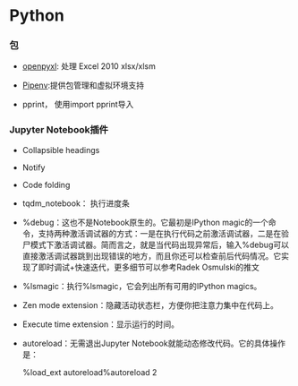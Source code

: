# Python

### 包

- [openpyxl](http://openpyxl.readthedocs.io/en/default/): 处理 Excel 2010 xlsx/xlsm 

- [Pipenv](https://github.com/pypa/pipenv):提供包管理和虚拟环境支持
- pprint， 使用import pprint导入

### Jupyter Notebook插件

- Collapsible headings
- Notify
- Code folding
- tqdm_notebook： 执行进度条
- %debug：这也不是Notebook原生的。它最初是IPython magic的一个命令，支持两种激活调试器的方式：一是在执行代码之前激活调试器，二是在验尸模式下激活调试器。简而言之，就是当代码出现异常后，输入%debug可以直接激活调试器跳到出现错误的地方，而且你还可以检查前后代码情况。它实现了即时调试+快速迭代，更多细节可以参考Radek Osmulski的推文
- %lsmagic：执行%lsmagic，它会列出所有可用的IPython magics。
- Zen mode extension：隐藏活动状态栏，方便你把注意力集中在代码上。
- Execute time extension：显示运行的时间。
- autoreload：无需退出Jupyter Notebook就能动态修改代码。它的具体操作是：
    
    %load_ext autoreload%autoreload 2